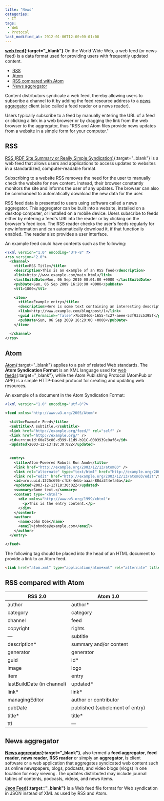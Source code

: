 ```yaml
---
title: "News"
categories:
 - IT
tags:
 - Web
 - Protocol
last_modified_at: 2012-01-06T12:00:00-01:00
---
```


**[web feed](https://en.wikipedia.org/wiki/Web_feed){:target="_blank"}** On the World Wide Web, a web feed (or news feed) is a data format used for providing users with frequently updated content.

- [RSS](#rss)
- [Atom](#atom)
- [RSS compared with Atom](#rss-compared-with-atom)
- [News aggregator](#news-aggregator)

Content distributors syndicate a web feed, thereby allowing users to subscribe a channel to it by adding the feed resource address to a [news aggregator](https://en.wikipedia.org/wiki/News_aggregator) client (also called a feed reader or a news reader).

Users typically subscribe to a feed by manually entering the URL of a feed or clicking a link in a web browser or by dragging the link from the web browser to the aggregator, thus "RSS and Atom files provide news updates from a website in a simple form for your computer."

## RSS

[RSS (RDF Site Summary or Really Simple Syndication)](https://en.wikipedia.org/wiki/RSS){:target="_blank"} is a web feed that allows users and applications to access updates to websites in a standardized, computer-readable format.

Subscribing to a website RSS removes the need for the user to manually check the website for new content. Instead, their browser constantly monitors the site and informs the user of any updates. The browser can also be commanded to automatically download the new data for the user. 

RSS feed data is presented to users using software called a news aggregator. This aggregator can be built into a website, installed on a desktop computer, or installed on a mobile device. Users subscribe to feeds either by entering a feed's URI into the reader or by clicking on the browser's feed icon. The RSS reader checks the user's feeds regularly for new information and can automatically download it, if that function is enabled. The reader also provides a user interface.

An example feed could have contents such as the following:

```xml
<?xml version="1.0" encoding="UTF-8" ?>
<rss version="2.0">
  <channel>
    <title>RSS Title</title>
    <description>This is an example of an RSS feed</description>
    <link>http://www.example.com/main.html</link>
    <lastBuildDate>Mon, 06 Sep 2010 00:01:00 +0000 </lastBuildDate>
    <pubDate>Sun, 06 Sep 2009 16:20:00 +0000</pubDate>
    <ttl>1800</ttl>

    <item>
      <title>Example entry</title>
      <description>Here is some text containing an interesting description.</description>
      <link>http://www.example.com/blog/post/1</link>
      <guid isPermaLink="false">7bd204c6-1655-4c27-aeee-53f933c5395f</guid>
      <pubDate>Sun, 06 Sep 2009 16:20:00 +0000</pubDate>
    </item>

  </channel>
</rss>
```

## Atom

[Atom](https://en.wikipedia.org/wiki/Atom_(Web_standard)){:target="_blank"} applies to a pair of related Web standards. The **Atom Syndication Format** is an XML language used for [web feeds](https://en.wikipedia.org/wiki/Web_feed){:target="_blank"}, while the Atom Publishing Protocol (AtomPub or APP) is a simple HTTP-based protocol for creating and updating web resources.

An example of a document in the Atom Syndication Format: 

```xml
<?xml version="1.0" encoding="utf-8"?>

<feed xmlns="http://www.w3.org/2005/Atom">

  <title>Example Feed</title>
  <subtitle>A subtitle.</subtitle>
  <link href="http://example.org/feed/" rel="self" />
  <link href="http://example.org/" />
  <id>urn:uuid:60a76c80-d399-11d9-b91C-0003939e0af6</id>
  <updated>2003-12-13T18:30:02Z</updated>
  
  
  <entry>
    <title>Atom-Powered Robots Run Amok</title>
    <link href="http://example.org/2003/12/13/atom03" />
    <link rel="alternate" type="text/html" href="http://example.org/2003/12/13/atom03.html"/>
    <link rel="edit" href="http://example.org/2003/12/13/atom03/edit"/>
    <id>urn:uuid:1225c695-cfb8-4ebb-aaaa-80da344efa6a</id>
    <updated>2003-12-13T18:30:02Z</updated>
    <summary>Some text.</summary>
    <content type="xhtml">
      <div xmlns="http://www.w3.org/1999/xhtml">
        <p>This is the entry content.</p>
      </div>
    </content>
    <author>
      <name>John Doe</name>
      <email>johndoe@example.com</email>
    </author>
  </entry>

</feed>
```

The following tag should be placed into the head of an HTML document to provide a link to an Atom feed. 

```html
<link href="atom.xml" type="application/atom+xml" rel="alternate" title="Sitewide Atom feed" />
```

## RSS compared with Atom

| RSS 2.0 | Atom 1.0 |
| ------- | -------- |
| author | author* |
| category | category |
| channel | feed |
| copyright | rights |
| — | subtitle |
| description* | summary and/or content |
| generator | generator |
| guid | id* |
| image | logo |
| item | entry |
| lastBuildDate (in channel) | updated* |
| link* | link* |
| managingEditor | author or contributor |
| pubDate | published (subelement of entry) |
| title* | title* |
| ttl | — |

## News aggregator

**[News aggregator](https://en.wikipedia.org/wiki/News_aggregator){:target="_blank"}**, also termed a **feed aggregator**, **feed reader**, **news reader**, **RSS reader** or simply an **aggregator**, is client software or a web application that aggregates syndicated web content such as online newspapers, blogs, podcasts, and video blogs (vlogs) in one location for easy viewing. The updates distributed may include journal tables of contents, podcasts, videos, and news items.

**[Json Feed](https://en.wikipedia.org/wiki/JSON_Feed){:target="_blank"}** is a Web feed file format for Web syndication in JSON instead of XML as used by RSS and Atom.
